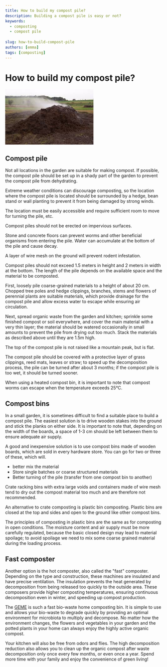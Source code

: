 ```yaml
---
title: How to build my compost pile?
description: Building a compost pile is easy or not? 
keywords:
  - composting
  - compost pile

slug: how-to-build-compost-pile
authors: [emma]
tags: [composting]
---
```


# How to build my compost pile?

![compost pile](./img/img.png)


## Compost pile

Not all locations in the garden are suitable for making compost. If possible, the compost pile should be set up in a 
shady part of the garden to prevent the compost pile from dehydrating.

Extreme weather conditions can discourage composting, so the location where the compost pile is located should be surrounded
by a hedge, bean stand or wall planting to prevent it from being damaged by strong winds.

<!-- truncate -->

The location must be easily accessible and require sufficient room to move for turning the pile, etc.

Compost piles should not be erected on impervious surfaces.

Stone and concrete floors can prevent worms and other beneficial organisms from entering the pile. Water can accumulate 
at the bottom of the pile and cause decay.

A layer of wire mesh on the ground will prevent rodent infestation.

Compost piles should not exceed 1.5 meters in height and 2 meters in width at the bottom. The length of the pile depends 
on the available space and the material to be composted.

First, loosely pile coarse-grained materials to a height of about 20 cm. Chopped tree poles and hedge clippings, branches, 
stems and flowers of perennial plants are suitable materials, which provide drainage for the compost pile and allow excess 
water to escape while ensuring air circulation.

Next, spread organic waste from the garden and kitchen; sprinkle some finished compost or soil everywhere, and cover the
main material with a very thin layer; the material should be watered occasionally in small amounts to prevent the pile 
from drying out too much. Stack the materials as described above until they are 1.5m high.

The top of the compost pile is not raised like a mountain peak, but is flat.

The compost pile should be covered with a protective layer of grass clippings, reed mats, leaves or straw; to speed up 
the decomposition process, the pile can be turned after about 3 months; if the compost pile is too wet, it should be 
turned sooner.

When using a heated compost bin, it is important to note that compost worms can escape when the temperature exceeds 25°C.

## Compost bins

In a small garden, it is sometimes difficult to find a suitable place to build a compost pile. The easiest solution is to 
drive wooden stakes into the ground and stick the planks on either side. It is important to note that, depending on the 
width of the boards, a space of 1-3 cm should be left between them to ensure adequate air supply.

A good and inexpensive solution is to use compost bins made of wooden boards, which are sold in every hardware store. 
You can go for two or three of these, which will.

- better mix the material
- Store single batches or coarse structured materials
- Better turning of the pile (transfer from one compost bin to another)

Crate racking bins with extra large voids and containers made of wire mesh tend to dry out the compost material too much 
and are therefore not recommended.

An alternative to crate composting is plastic bin composting. Plastic bins are closed at the top and sides and open to 
the ground like other compost bins.

The principles of composting in plastic bins are the same as for composting in open conditions. The moisture content and 
air supply must be more carefully regulated, because the basic closed design may lead to material spoilage; to avoid 
spoilage we need to mix some coarse grained material during the loading process.

## Fast composter

Another option is the hot composter, also called the "fast" composter. Depending on the type and construction, these 
machines are insulated and have precise ventilation. The insulation prevents the heat generated by decomposition from 
being released too quickly to the outside area. These composers provide higher composting temperatures, ensuring continuous
decomposition even in winter, and speeding up compost production.

The [GEME](https://www.geme.bio/product/geme) is such a fast bio-waste home composting bin. It is simple to use and allows your bio-waste to 
degrade quickly by providing an optimal environment for microbiota to multiply and decompose. No matter how the 
environment changes, the flowers and vegetables in your garden and the potted plants in your home can always enjoy the 
highly active organic compost.

Your kitchen will also be free from odors and flies. The high decomposition reduction also allows you to clean up the 
organic compost after waste decomposition only once every few months, or even once a year. Spend more time with your family 
and enjoy the convenience of green living!
